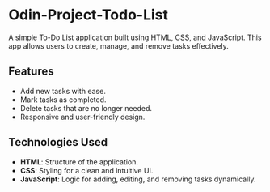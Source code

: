 # Odin-Project-Todo-List

A simple To-Do List application built using HTML, CSS, and JavaScript. This app allows users to create, manage, and remove tasks effectively.

## Features

- Add new tasks with ease.
- Mark tasks as completed.
- Delete tasks that are no longer needed.
- Responsive and user-friendly design.

## Technologies Used

- **HTML**: Structure of the application.
- **CSS**: Styling for a clean and intuitive UI.
- **JavaScript**: Logic for adding, editing, and removing tasks dynamically.


